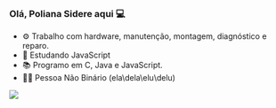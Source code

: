 ### Olá, Poliana Sidere aqui 💻


- ⚙️ Trabalho com hardware, manutenção, montagem, diagnóstico e reparo. 
- 🌱 Estudando JavaScript
- 📚 Programo em C, Java e JavaScript.
- 🧑‍💻 Pessoa Não Binário (ela\dela\elu\delu)

<div>
<a href="https://github.com/Sidere">
<img height"180cm" src="![Anurag's GitHub stats](https://github-readme-stats.vercel.app/api?username=Sidere&show_icons=true&theme=radical)"/>
</div>
